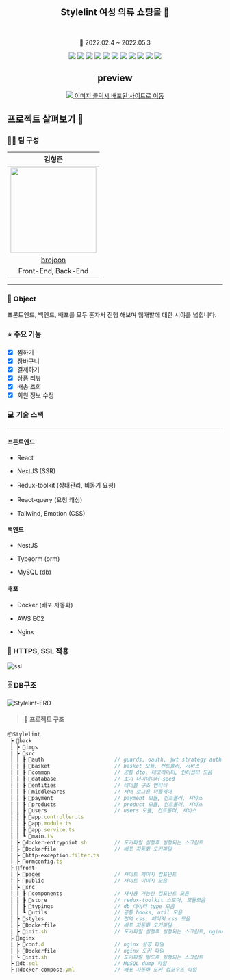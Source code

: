 <h2 align=center > Stylelint 여성 의류 쇼핑몰 👚 </h2>
</br>
<p align=center> 📆 2022.02.4 ~ 2022.05.3</p>
<div align=center>
   <img src="https://img.shields.io/badge/4.5.5-Typescript-3178C6?style=for=flat&logo=TypeScript&logoColor=3178C6">
   <img src="https://img.shields.io/badge/17.0.2-React-61DAFB?style=for=flat&logo=react&logoColor=61DAFB">
   <img src="https://img.shields.io/badge/12.0.8-Next.js-222222?style=flat&logo=Next.js&logoColor=222222"/>
   <img src="https://img.shields.io/badge/7.2.6-Redux-764ABC?style=flat&logo=Redux&logoColor=764ABC"/>
   <img src="https://img.shields.io/badge/8.0.0-NestJS-E0234E?style=for=flat&logo=nestjs&logoColor=E0234E">
   <img src="https://img.shields.io/badge/2.3.3-MySQL-4479A1?style=for=flat&logo=MySQL&logoColor=4479A1">
   <img src="https://img.shields.io/badge/20.1.12-Docker-2496ED?style=for=flat&logo=Docker&logoColor=2496ED">
   <img src="https://img.shields.io/badge/8.7.0-Eslint-4B32C3?style=flat&logo=eslint&logoColor=4B32C3"/>
   <img src="https://img.shields.io/badge/2.5.1-Prettier-F7B93E?style=flat&logo=Prettier&logoColor=F7B93E"/>
   <img src="https://img.shields.io/badge/5.67.0-Webpack-8DD6F9?style=flat&logo=Webpack&logoColor=8DD6F9"/>
   <img src="https://img.shields.io/badge/5.67.0-NGINX-009639?style=flat&logo=NGINX&logoColor=009639"/>

</div>
<h2 align=center>preview</h2>
<div align=center>
   <a href="https://stylelint.ml">
   <img src="https://user-images.githubusercontent.com/52714837/166839502-62948c96-2cec-4b6a-abcc-f162ea0cc1fc.jpg"/>
   </a>
   <a href="https://stylelint.ml">
      이미지 클릭시 배포된 사이트로 이동
   </a>
 </div>

## 프로젝트 살펴보기 🔎
### 🙎‍♂️ 팀 구성 
|김형준|
| :---: |
|<img src=https://github.com/brojoon.png width=200 height=200 />|
|[brojoon](https://github.com/brojoon)|
|Front-End, Back-End|
<hr/>

### 🎯 Object
프론트엔드, 백엔드, 배포를 모두 혼자서 진행 해보며 웹개발에 대한 시야를 넓힙니다.

### 

### ⭐️ 주요 기능
 * [x] 찜하기
 * [x] 장바구니
 * [x] 결제하기
 * [x] 상품 리뷰
 * [x] 배송 조회
 * [x] 회원 정보 수정

### 💻 기술 스택
<hr />

#### 프론트엔드

* React

* NextJS (SSR)

* Redux-toolkit (상태관리, 비동기 요청)

* React-query (요청 캐싱)

* Tailwind, Emotion (CSS)


#### 백엔드
* NestJS

* Typeorm (orm)

* MySQL (db)

#### 배포
* Docker (배포 자동화)

* AWS EC2

* Nginx






### 📜 HTTPS, SSL 적용
![ssl](https://user-images.githubusercontent.com/52714837/166823254-134d4198-3ee9-4a6b-869f-5da8a14d36f7.png)

### 🗄️ DB구조
![Stylelint-ERD](https://user-images.githubusercontent.com/52714837/166616618-55ce1e57-20df-44d2-88f8-8589825dbf0a.jpg)


> #### 📁 프로젝트 구조
``` ts
📦Stylelint
 ┣ 📂back
 ┃ ┣ 📂imgs
 ┃ ┣ 📂src
 ┃ ┃ ┣ 📂auth                       // guards, oauth, jwt strategy auth 관련 모음
 ┃ ┃ ┣ 📂basket                     // basket 모듈, 컨트롤러, 서비스
 ┃ ┃ ┣ 📂common                     // 공통 dto, 데코레이터, 인터셉터 모음
 ┃ ┃ ┣ 📂database                   // 초기 더미데이터 seed
 ┃ ┃ ┣ 📂entities                   // 테이블 구조 엔티티
 ┃ ┃ ┣ 📂middlewares                // 서버 로그용 미들웨어
 ┃ ┃ ┣ 📂payment                    // payment 모듈, 컨트롤러, 서비스
 ┃ ┃ ┣ 📂products                   // product 모듈, 컨트롤러, 서비스
 ┃ ┃ ┣ 📂users                      // users 모듈, 컨트롤러, 서비스
 ┃ ┃ ┣ 📜app.controller.ts
 ┃ ┃ ┣ 📜app.module.ts
 ┃ ┃ ┣ 📜app.service.ts
 ┃ ┃ ┗ 📜main.ts
 ┃ ┣ 📜docker-entrypoint.sh         // 도커파일 실행후 실행되는 스크립트
 ┃ ┣ 📜Dockerfile                   // 배포 자동화 도커파일
 ┃ ┣ 📜http-exception.filter.ts
 ┃ ┣ 📜ormconfig.ts
 ┣ 📂front
 ┃ ┣ 📂pages                        // 사이트 페이지 컴포넌트
 ┃ ┣ 📂public                       // 사이트 이미지 모음
 ┃ ┣ 📂src
 ┃ ┃ ┣ 📂components                 // 재사용 가능한 컴포넌트 모음
 ┃ ┃ ┣ 📂store                      // redux-toolkit 스토어, 모듈모음
 ┃ ┃ ┣ 📂typings                    // db 데이터 type 모음
 ┃ ┃ ┗ 📂utils                      // 공통 hooks, util 모음
 ┃ ┣ 📂styles                       // 전역 css, 페이지 css 모음
 ┃ ┣ 📜Dockerfile                   // 배포 자동화 도커파일
 ┃ ┣ 📜init.sh                      // 도커파일 실행후 실행되는 스크립트, nginx 설정 관련
 ┣ 📂nginx                             
 ┃ ┣ 📂conf.d                       // nginx 설정 파일
 ┃ ┣ 📜Dockerfile                   // nginx 도커 파일
 ┃ ┗ 📜init.sh                      // 도커파일 빌드후 실행되는 스크립트
 ┣ 📜db.sql                         // MySQL dump 파일
 ┣ 📜docker-compose.yml             // 배포 자동화 도커 컴포우즈 파일
```
